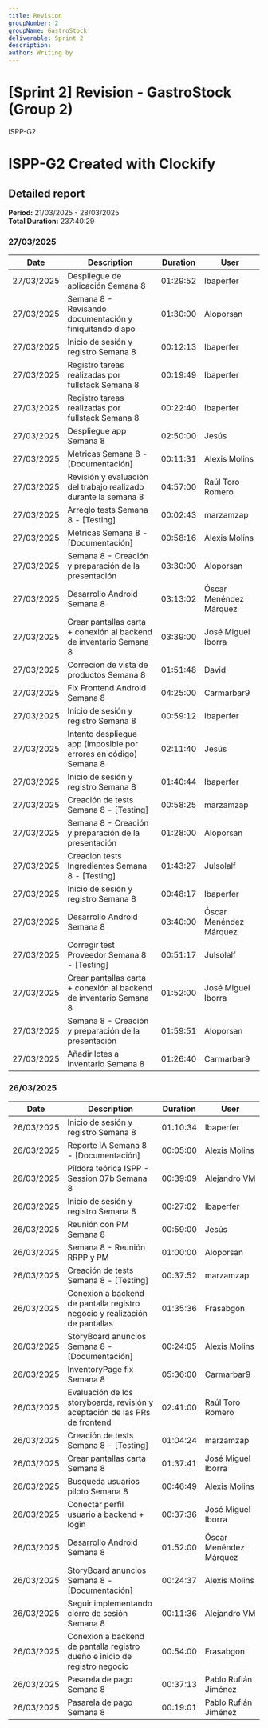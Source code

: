 ```yaml
---
title: Revision
groupNumber: 2
groupName: GastroStock
deliverable: Sprint 2
description: 
author: Writing by 
---
```


# [Sprint 2] Revision - GastroStock (Group 2)

ISPP-G2       

# ISPP-G2 Created with Clockify

## Detailed report
**Period:** 21/03/2025 - 28/03/2025  
**Total Duration:** 237:40:29  

### 27/03/2025
| Date       | Description                                                                 | Duration   | User                  |
|------------|-----------------------------------------------------------------------------|------------|-----------------------|
| 27/03/2025 | Despliegue de aplicación Semana 8                                            | 01:29:52   | Ibaperfer             |
| 27/03/2025 | Semana 8 - Revisando documentación y finiquitando diapo                       | 01:30:00   | Aloporsan             |
| 27/03/2025 | Inicio de sesión y registro Semana 8                                          | 00:12:13   | Ibaperfer             |
| 27/03/2025 | Registro tareas realizadas por fullstack Semana 8                            | 00:19:49   | Ibaperfer             |
| 27/03/2025 | Registro tareas realizadas por fullstack Semana 8                            | 00:22:40   | Ibaperfer             |
| 27/03/2025 | Despliegue app Semana 8                                                     | 02:50:00   | Jesús                 |
| 27/03/2025 | Metricas Semana 8 - [Documentación]                                          | 00:11:31   | Alexis Molins         |
| 27/03/2025 | Revisión y evaluación del trabajo realizado durante la semana 8              | 04:57:00   | Raúl Toro Romero      |
| 27/03/2025 | Arreglo tests Semana 8 - [Testing]                                           | 00:02:43   | marzamzap             |
| 27/03/2025 | Metricas Semana 8 - [Documentación]                                          | 00:58:16   | Alexis Molins         |
| 27/03/2025 | Semana 8 - Creación y preparación de la presentación                         | 03:30:00   | Aloporsan             |
| 27/03/2025 | Desarrollo Android Semana 8                                                  | 03:13:02   | Óscar Menéndez Márquez|
| 27/03/2025 | Crear pantallas carta + conexión al backend de inventario Semana 8          | 03:39:00   | José Miguel Iborra    |
| 27/03/2025 | Correcion de vista de productos Semana 8                                     | 01:51:48   | David                 |
| 27/03/2025 | Fix Frontend Android Semana 8                                               | 04:25:00   | Carmarbar9            |
| 27/03/2025 | Inicio de sesión y registro Semana 8                                          | 00:59:12   | Ibaperfer             |
| 27/03/2025 | Intento despliegue app (imposible por errores en código) Semana 8            | 02:11:40   | Jesús                 |
| 27/03/2025 | Inicio de sesión y registro Semana 8                                          | 01:40:44   | Ibaperfer             |
| 27/03/2025 | Creación de tests Semana 8 - [Testing]                                       | 00:58:25   | marzamzap             |
| 27/03/2025 | Semana 8 - Creación y preparación de la presentación                         | 01:28:00   | Aloporsan             |
| 27/03/2025 | Creacion tests Ingredientes Semana 8 - [Testing]                             | 01:43:27   | Julsolalf             |
| 27/03/2025 | Inicio de sesión y registro Semana 8                                          | 00:48:17   | Ibaperfer             |
| 27/03/2025 | Desarrollo Android Semana 8                                                  | 03:40:00   | Óscar Menéndez Márquez|
| 27/03/2025 | Corregir test Proveedor Semana 8 - [Testing]                                  | 00:51:17   | Julsolalf             |
| 27/03/2025 | Crear pantallas carta + conexión al backend de inventario Semana 8          | 01:52:00   | José Miguel Iborra    |
| 27/03/2025 | Semana 8 - Creación y preparación de la presentación                         | 01:59:51   | Aloporsan             |
| 27/03/2025 | Añadir lotes a inventario Semana 8                                           | 01:26:40   | Carmarbar9            |

### 26/03/2025
| Date       | Description                                                                 | Duration   | User                  |
|------------|-----------------------------------------------------------------------------|------------|-----------------------|
| 26/03/2025 | Inicio de sesión y registro Semana 8                                          | 01:10:34   | Ibaperfer             |
| 26/03/2025 | Reporte IA Semana 8 - [Documentación]                                        | 00:05:00   | Alexis Molins         |
| 26/03/2025 | Píldora teórica ISPP - Session 07b Semana 8                                  | 00:39:09   | Alejandro VM          |
| 26/03/2025 | Inicio de sesión y registro Semana 8                                          | 00:27:02   | Ibaperfer             |
| 26/03/2025 | Reunión con PM Semana 8                                                     | 00:59:00   | Jesús                 |
| 26/03/2025 | Semana 8 - Reunión RRPP y PM                                                 | 01:00:00   | Aloporsan             |
| 26/03/2025 | Creación de tests Semana 8 - [Testing]                                       | 00:37:52   | marzamzap             |
| 26/03/2025 | Conexion a backend de pantalla registro negocio y realización de pantallas   | 01:35:36   | Frasabgon             |
| 26/03/2025 | StoryBoard anuncios Semana 8 - [Documentación]                               | 00:24:05   | Alexis Molins         |
| 26/03/2025 | InventoryPage fix Semana 8                                                  | 05:36:00   | Carmarbar9            |
| 26/03/2025 | Evaluación de los storyboards, revisión y aceptación de las PRs de frontend | 02:41:00   | Raúl Toro Romero      |
| 26/03/2025 | Creación de tests Semana 8 - [Testing]                                       | 01:04:24   | marzamzap             |
| 26/03/2025 | Crear pantallas carta Semana 8                                               | 01:37:41   | José Miguel Iborra    |
| 26/03/2025 | Busqueda usuarios piloto Semana 8                                            | 00:46:49   | Alexis Molins         |
| 26/03/2025 | Conectar perfil usuario a backend + login                                    | 00:37:36   | José Miguel Iborra    |
| 26/03/2025 | Desarrollo Android Semana 8                                                  | 01:52:00   | Óscar Menéndez Márquez|
| 26/03/2025 | StoryBoard anuncios Semana 8 - [Documentación]                               | 00:24:37   | Alexis Molins         |
| 26/03/2025 | Seguir implementando cierre de sesión Semana 8                               | 00:11:36   | Alejandro VM          |
| 26/03/2025 | Conexion a backend de pantalla registro dueño e inicio de registro negocio  | 00:54:00   | Frasabgon             |
| 26/03/2025 | Pasarela de pago Semana 8                                                   | 00:37:13   | Pablo Rufián Jiménez  |
| 26/03/2025 | Pasarela de pago Semana 8                                                   | 00:19:01   | Pablo Rufián Jiménez  |
